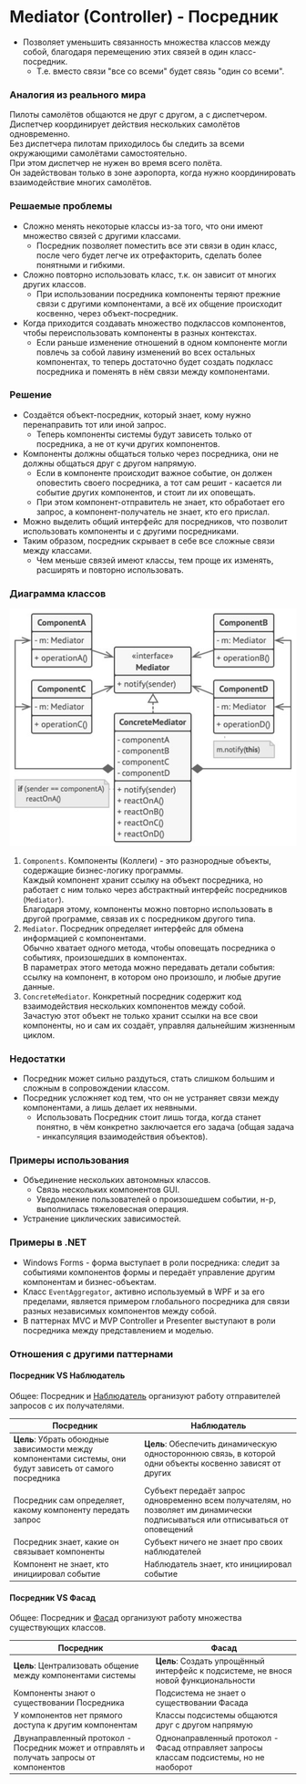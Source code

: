 ﻿# Mediator (Controller) - Посредник
* Позволяет уменьшить связанность множества классов между собой, благодаря перемещению этих связей в один класс-посредник.
  * Т.е. вместо связи "все со всеми" будет связь "один со всеми".

### Аналогия из реального мира
Пилоты самолётов общаются не друг с другом, а с диспетчером.  
Диспетчер координирует действия нескольких самолётов одновременно.  
Без диспетчера пилотам приходилось бы следить за всеми окружающими самолётами самостоятельно.  
При этом диспетчер не нужен во время всего полёта.  
Он задействован только в зоне аэропорта, когда нужно координировать взаимодействие многих самолётов.

### Решаемые проблемы
* Сложно менять некоторые классы из-за того, что они имеют множество связей с другими классами.
  * Посредник позволяет поместить все эти связи в один класс, после чего будет легче их отрефакторить, сделать более понятными и гибкими.
* Сложно повторно использовать класс, т.к. он зависит от многих других классов.
  * При использовании посредника компоненты теряют прежние связи с другими компонентами, а всё их общение происходит косвенно, через объект-посредник.
* Когда приходится создавать множество подклассов компонентов, чтобы переиспользовать компоненты в разных контекстах.
  * Если раньше изменение отношений в одном компоненте могли повлечь за собой лавину изменений во всех остальных компонентах, то теперь достаточно будет создать подкласс посредника и поменять в нём связи между компонентами.

### Решение
* Создаётся объект-посредник, который знает, кому нужно перенаправить тот или иной запрос.
  * Теперь компоненты системы будут зависеть только от посредника, а не от кучи других компонентов.
* Компоненты должны общаться только через посредника, они не должны общаться друг с другом напрямую.
  * Если в компоненте происходит важное событие, он должен оповестить своего посредника, а тот сам решит - касается ли событие других компонентов, и стоит ли их оповещать.
  * При этом компонент-отправитель не знает, кто обработает его запрос, а компонент-получатель не знает, кто его прислал.
* Можно выделить общий интерфейс для посредников, что позволит использовать компоненты и с другими посредниками.
* Таким образом, посредник скрывает в себе все сложные связи между классами.
  * Чем меньше связей имеют классы, тем проще их изменять, расширять и повторно использовать.

### Диаграмма классов
![Class diagram](Mediator.jpg)
1. `Components`. Компоненты (Коллеги) - это разнородные объекты, содержащие бизнес-логику программы.  
Каждый компонент хранит ссылку на объект посредника, но работает с ним только через абстрактный интерфейс посредников (`Mediator`).  
Благодаря этому, компоненты можно повторно использовать в другой программе, связав их с посредником другого типа.
2. `Mediator`. Посредник определяет интерфейс для обмена информацией с компонентами.  
Обычно хватает одного метода, чтобы оповещать посредника о событиях, произошедших в компонентах.  
В параметрах этого метода можно передавать детали события: ссылку на компонент, в котором оно произошло, и любые другие данные.
3. `ConcreteMediator`. Конкретный посредник содержит код взаимодействия нескольких компонентов между собой.  
Зачастую этот объект не только хранит ссылки на все свои компоненты, но и сам их создаёт, управляя дальнейшим жизненным циклом.

### Недостатки
* Посредник может сильно раздуться, стать слишком большим и сложным в сопровождении классом.
* Посредник усложняет код тем, что он не устраняет связи между компонентами, а лишь делает их неявными.
  * Использовать Посредник стоит лишь тогда, когда станет понятно, в чём конкретно заключается его задача (общая задача - инкапсуляция взаимодействия объектов).

### Примеры использования
* Объединение нескольких автономных классов.
  * Связь нескольких компонентов GUI.
  * Уведомление пользователей о произошедшем событии, н-р, выполнилась тяжеловесная операция.
* Устранение циклических зависимостей.

### Примеры в .NET
* Windows Forms - форма выступает в роли посредника: следит за событиями компонентов формы и передаёт управление другим компонентам и бизнес-объектам.
* Класс `EventAggregator`, активно используемый в WPF и за его пределами, является примером глобального посредника для связи разных независимых компонентов между собой.
* В паттернах MVC и MVP Controller и Presenter выступают в роли посредника между представлением и моделью.

### Отношения с другими паттернами


#### Посредник VS Наблюдатель
Общее: Посредник и [Наблюдатель](../Observer/Observer.md) организуют работу отправителей запросов с их получателями.

| Посредник                                                                                                 | Наблюдатель                                                                                                                     |
|-----------------------------------------------------------------------------------------------------------|---------------------------------------------------------------------------------------------------------------------------------|
| **Цель**: Убрать обоюдные зависимости между компонентами системы, они будут зависеть от самого посредника | **Цель**: Обеспечить динамическую одностороннюю связь, в которой одни объекты косвенно зависят от других                        |
| Посредник сам определяет, какому компоненту передать запрос                                               | Субъект передаёт запрос одновременно всем получателям, но позволяет им динамически подписываться или отписываться от оповещений |
| Посредник знает, какие он связывает компоненты                                                            | Субъект ничего не знает про своих наблюдателей                                                                                  |
| Компонент не знает, кто инициировал событие                                                               | Наблюдатель знает, кто инициировал событие                                                                                      |

#### Посредник VS Фасад
Общее: Посредник и [Фасад](../Facade/Facade.md) организуют работу множества существующих классов.

| Посредник                                                                                 | Фасад                                                                                   |
|-------------------------------------------------------------------------------------------|-----------------------------------------------------------------------------------------|
| **Цель**: Централизовать общение между компонентами системы                               | **Цель**: Создать упрощённый интерфейс к подсистеме, не внося новой функциональности    |
| Компоненты знают о существовании Посредника                                               | Подсистема не знает о существовании Фасада                                              |
| У компонентов нет прямого доступа к другим компонентам                                    | Классы подсистемы общаются друг с другом напрямую                                       |
| Двунаправленный протокол - Посредник может и отправлять и получать запросы от компонентов | Однонаправленный протокол - Фасад отправляет запросы классам подсистемы, но не наоборот |
